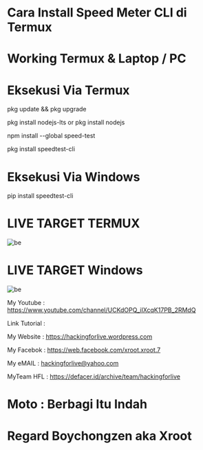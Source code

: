 # Cara Install Speed Meter CLI di Termux 

# Working Termux & Laptop / PC

# Eksekusi Via Termux

pkg update && pkg upgrade

pkg install nodejs-lts or pkg install nodejs

npm install --global speed-test

pkg install speedtest-cli

# Eksekusi Via Windows

pip install speedtest-cli

# LIVE TARGET TERMUX
![be](https://raw.githubusercontent.com/boychongzen18/speedtest-cli/master/speed-test.jpg)
# LIVE TARGET Windows
![be](https://raw.githubusercontent.com/boychongzen18/speedtest-cli/master/speedtest.jpg)



My Youtube    : https://www.youtube.com/channel/UCKdOPQ_iIXcqK17PB_2RMdQ

Link Tutorial : 

My Website    : https://hackingforlive.wordpress.com

My Facebok    : https://web.facebook.com/xroot.xroot.7

My eMAIL      : hackingforlive@yahoo.com

MyTeam HFL    : https://defacer.id/archive/team/hackingforlive

# Moto : Berbagi Itu Indah

# Regard Boychongzen aka Xroot

